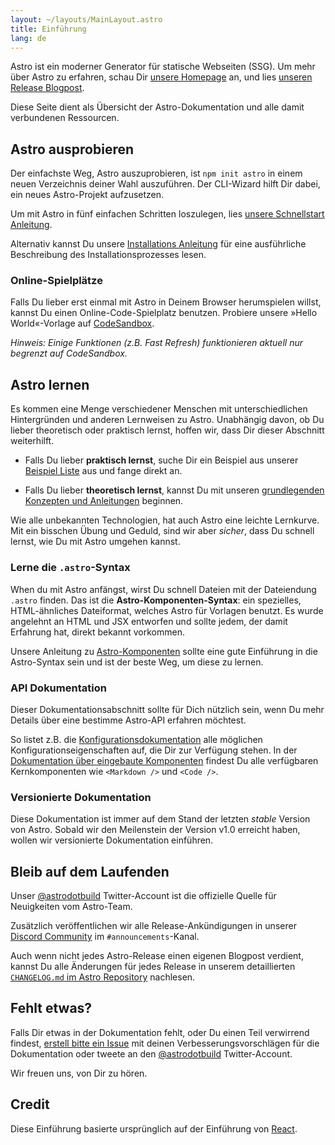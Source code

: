 ```yaml
---
layout: ~/layouts/MainLayout.astro
title: Einführung
lang: de
---
```


Astro ist ein moderner Generator für statische Webseiten (SSG). Um mehr über Astro zu erfahren, schau Dir [unsere Homepage](https://astro.build/) an, und lies [unseren Release Blogpost](https://astro.build/blog/introducing-astro).

Diese Seite dient als Übersicht der Astro-Dokumentation und alle damit verbundenen Ressourcen.

## Astro ausprobieren

Der einfachste Weg, Astro auszuprobieren, ist `npm init astro` in einem neuen Verzeichnis deiner Wahl auszuführen. Der CLI-Wizard hilft Dir dabei, ein neues Astro-Projekt aufzusetzen.

Um mit Astro in fünf einfachen Schritten loszulegen, lies [unsere Schnellstart Anleitung](/de/quick-start).

Alternativ kannst Du unsere [Installations Anleitung](/installation) für eine ausführliche Beschreibung des Installationsprozesses lesen.

### Online-Spielplätze

Falls Du lieber erst einmal mit Astro in Deinem Browser herumspielen willst, kannst Du einen Online-Code-Spielplatz benutzen. Probiere unsere »Hello World«-Vorlage auf [CodeSandbox](https://codesandbox.io/s/astro-template-hugb3).

_Hinweis: Einige Funktionen (z.B. Fast Refresh) funktionieren aktuell nur begrenzt auf CodeSandbox._

## Astro lernen

Es kommen eine Menge verschiedener Menschen mit unterschiedlichen Hintergründen und anderen Lernweisen zu Astro. Unabhängig davon, ob Du lieber theoretisch oder praktisch lernst, hoffen wir, dass Dir dieser Abschnitt weiterhilft.

- Falls Du lieber **praktisch lernst**, suche Dir ein Beispiel aus unserer [Beispiel Liste](https://github.com/snowpackjs/astro/tree/main/examples) aus und fange direkt an.

- Falls Du lieber **theoretisch lernst**, kannst Du mit unseren [grundlegenden Konzepten und Anleitungen](/core-concepts/project-structure) beginnen.

Wie alle unbekannten Technologien, hat auch Astro eine leichte Lernkurve. Mit ein bisschen Übung und Geduld, sind wir aber _sicher_, dass Du schnell lernst, wie Du mit Astro umgehen kannst.

### Lerne die `.astro`-Syntax

When du mit Astro anfängst, wirst Du schnell Dateien mit der Dateiendung `.astro` finden. Das ist die **Astro-Komponenten-Syntax**: ein spezielles, HTML-ähnliches Dateiformat, welches Astro für Vorlagen benutzt. Es wurde angelehnt an HTML und JSX entworfen und sollte jedem, der damit Erfahrung hat, direkt bekannt vorkommen.

Unsere Anleitung zu [Astro-Komponenten](/core-concepts/astro-components) sollte eine gute Einführung in die Astro-Syntax sein und ist der beste Weg, um diese zu lernen.

### API Dokumentation

Dieser Dokumentationsabschnitt sollte für Dich nützlich sein, wenn Du mehr Details über eine bestimme Astro-API erfahren möchtest.

So listet z.B. die [Konfigurationsdokumentation](/reference/configuration-reference) alle möglichen Konfigurationseigenschaften auf, die Dir zur Verfügung stehen. In der [Dokumentation über eingebaute Komponenten](/reference/builtin-components) findest Du alle verfügbaren Kernkomponenten wie `<Markdown />` und `<Code />`.

### Versionierte Dokumentation

Diese Dokumentation ist immer auf dem Stand der letzten _stable_ Version von Astro. Sobald wir den Meilenstein der Version v1.0 erreicht haben, wollen wir versionierte Dokumentation einführen.

## Bleib auf dem Laufenden

Unser [@astrodotbuild](https://twitter.com/astrodotbuild) Twitter-Account ist die offizielle Quelle für Neuigkeiten vom Astro-Team.

Zusätzlich veröffentlichen wir alle Release-Ankündigungen in unserer [Discord Community](https://astro.build/chat) im `#announcements`-Kanal.

Auch wenn nicht jedes Astro-Release einen eigenen Blogpost verdient, kannst Du alle Änderungen für jedes Release in unserem detaillierten [`CHANGELOG.md` im Astro Repository](https://github.com/snowpackjs/astro/blob/main/packages/astro/CHANGELOG.md) nachlesen.

## Fehlt etwas?

Falls Dir etwas in der Dokumentation fehlt, oder Du einen Teil verwirrend findest, [erstell bitte ein Issue](https://github.com/snowpackjs/astro/issues/new/choose) mit deinen Verbesserungsvorschlägen für die Dokumentation oder tweete an den [@astrodotbuild](https://twitter.com/astrodotbuild) Twitter-Account.

Wir freuen uns, von Dir zu hören.

## Credit

Diese Einführung basierte ursprünglich auf der Einführung von [React](https://reactjs.org/).
